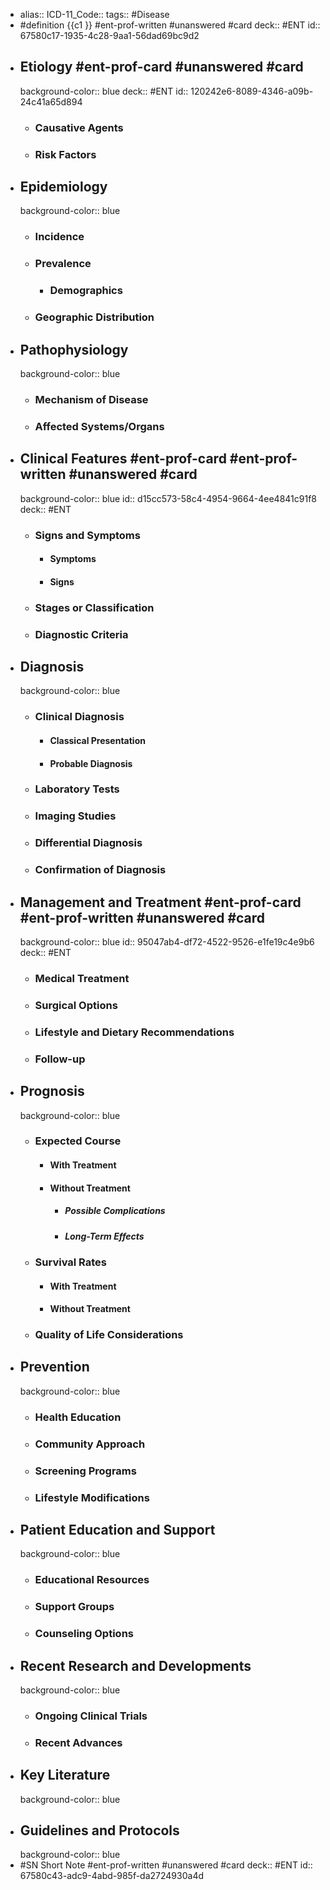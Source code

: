 - alias::
  ICD-11_Code::
  tags:: #Disease
- #definition {{c1 }} #ent-prof-written #unanswered #card
  deck:: #ENT
  id:: 67580c17-1935-4c28-9aa1-56dad69bc9d2
- ## Etiology #ent-prof-card #unanswered #card
  background-color:: blue
  deck:: #ENT
  id:: 120242e6-8089-4346-a09b-24c41a65d894
  - ### Causative Agents
  - ### Risk Factors
- ## Epidemiology
  background-color:: blue
  - ### Incidence
  - ### Prevalence
    - ### Demographics
  - ### Geographic Distribution
- ## Pathophysiology
  background-color:: blue
  - ### Mechanism of Disease
  - ### Affected Systems/Organs
- ## Clinical Features #ent-prof-card #ent-prof-written #unanswered #card
  background-color:: blue
  id:: d15cc573-58c4-4954-9664-4ee4841c91f8
  deck:: #ENT
  - ### Signs and Symptoms
    - #### Symptoms
    - #### Signs
  - ### Stages or Classification
  - ### Diagnostic Criteria
- ## Diagnosis
  background-color:: blue
  - ### Clinical Diagnosis
    - #### Classical Presentation
    - #### Probable Diagnosis
  - ### Laboratory Tests
  - ### Imaging Studies
  - ### Differential Diagnosis
  - ### Confirmation of Diagnosis
- ## Management and Treatment #ent-prof-card #ent-prof-written #unanswered #card
  background-color:: blue
  id:: 95047ab4-df72-4522-9526-e1fe19c4e9b6
  deck:: #ENT
  - ### Medical Treatment
  - ### Surgical Options
  - ### Lifestyle and Dietary Recommendations
  - ### Follow-up
- ## Prognosis
  background-color:: blue
  - ### Expected Course
    - #### With Treatment
    - #### Without Treatment
      - ##### Possible Complications
      - ##### Long-Term Effects
  - ### Survival Rates
    - #### With Treatment
    - #### Without Treatment
  - ### Quality of Life Considerations
- ## Prevention
  background-color:: blue
  - ### Health Education
  - ### Community Approach
  - ### Screening Programs
  - ### Lifestyle Modifications
- ## Patient Education and Support
  background-color:: blue
  - ### Educational Resources
  - ### Support Groups
  - ### Counseling Options
- ## Recent Research and Developments
  background-color:: blue
  - ### Ongoing Clinical Trials
  - ### Recent Advances
- ## Key Literature
  background-color:: blue
- ## Guidelines and Protocols
  background-color:: blue
- #SN Short Note #ent-prof-written #unanswered #card
  deck:: #ENT
  id:: 67580c43-adc9-4abd-985f-da2724930a4d
